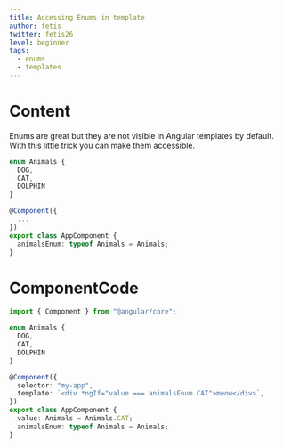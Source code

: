```yaml
---
title: Accessing Enums in template
author: fetis
twitter: fetis26
level: beginner
tags:
  - enums
  - templates
---
```

# Content
Enums are great but they are not visible in Angular templates by default. 
With this little trick you can make them accessible.

```typescript
enum Animals {
  DOG,
  CAT,
  DOLPHIN
}

@Component({
  ...
})
export class AppComponent {
  animalsEnum: typeof Animals = Animals;
}
```

# ComponentCode
```typescript
import { Component } from "@angular/core";

enum Animals {
  DOG,
  CAT,
  DOLPHIN
}

@Component({
  selector: "my-app",
  template: `<div *ngIf="value === animalsEnum.CAT">meow</div>`,
})
export class AppComponent {
  value: Animals = Animals.CAT;
  animalsEnum: typeof Animals = Animals;
}
```
